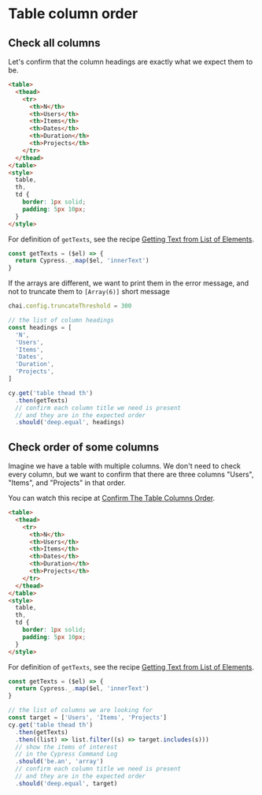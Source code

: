 # Table column order

## Check all columns

Let's confirm that the column headings are exactly what we expect them to be.

<!-- fiddle Order of all columns -->

```html
<table>
  <thead>
    <tr>
      <th>N</th>
      <th>Users</th>
      <th>Items</th>
      <th>Dates</th>
      <th>Duration</th>
      <th>Projects</th>
    </tr>
  </thead>
</table>
<style>
  table,
  th,
  td {
    border: 1px solid;
    padding: 5px 10px;
  }
</style>
```

For definition of `getTexts`, see the recipe [Getting Text from List of Elements](./get-text-list.md).

```js
const getTexts = ($el) => {
  return Cypress._.map($el, 'innerText')
}
```

If the arrays are different, we want to print them in the error message, and not to truncate them to `[Array(6)]` short message

```js
chai.config.truncateThreshold = 300
```

```js
// the list of column headings
const headings = [
  'N',
  'Users',
  'Items',
  'Dates',
  'Duration',
  'Projects',
]
```

```js
cy.get('table thead th')
  .then(getTexts)
  // confirm each column title we need is present
  // and they are in the expected order
  .should('deep.equal', headings)
```

<!-- fiddle-end -->

## Check order of some columns

Imagine we have a table with multiple columns. We don't need to check every column, but we want to confirm that there are three columns "Users", "Items", and "Projects" in that order.

You can watch this recipe at [Confirm The Table Columns Order](https://youtu.be/zOLM8fodASY).

<!-- fiddle Order of some columns -->

```html
<table>
  <thead>
    <tr>
      <th>N</th>
      <th>Users</th>
      <th>Items</th>
      <th>Dates</th>
      <th>Duration</th>
      <th>Projects</th>
    </tr>
  </thead>
</table>
<style>
  table,
  th,
  td {
    border: 1px solid;
    padding: 5px 10px;
  }
</style>
```

For definition of `getTexts`, see the recipe [Getting Text from List of Elements](./get-text-list.md).

```js
const getTexts = ($el) => {
  return Cypress._.map($el, 'innerText')
}
```

```js
// the list of columns we are looking for
const target = ['Users', 'Items', 'Projects']
cy.get('table thead th')
  .then(getTexts)
  .then((list) => list.filter((s) => target.includes(s)))
  // show the items of interest
  // in the Cypress Command Log
  .should('be.an', 'array')
  // confirm each column title we need is present
  // and they are in the expected order
  .should('deep.equal', target)
```

<!-- fiddle-end -->
